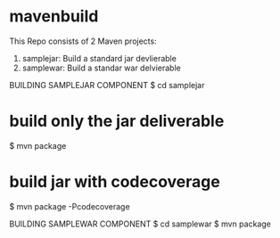 # mavenbuild
This Repo consists of 2 Maven projects:
 1. samplejar: Build a standard jar devlierable
 2. samplewar: Build a standar war delvierable
 

BUILDING SAMPLEJAR COMPONENT
$ cd samplejar

# build only the jar deliverable
$ mvn package

# build jar with codecoverage
$ mvn package -Pcodecoverage


BUILDING SAMPLEWAR COMPONENT
$ cd samplewar
$ mvn package